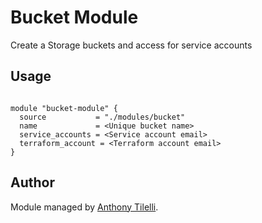 # Bucket Module

Create a Storage buckets and access for service accounts

## Usage

```hcl

module "bucket-module" {
  source           = "./modules/bucket"
  name             = <Unique bucket name>
  service_accounts = <Service account email>
  terraform_account = <Terraform account email>
}

```

## Author

Module managed by [Anthony Tilelli](https://github.com/Anthonyntilelli).
